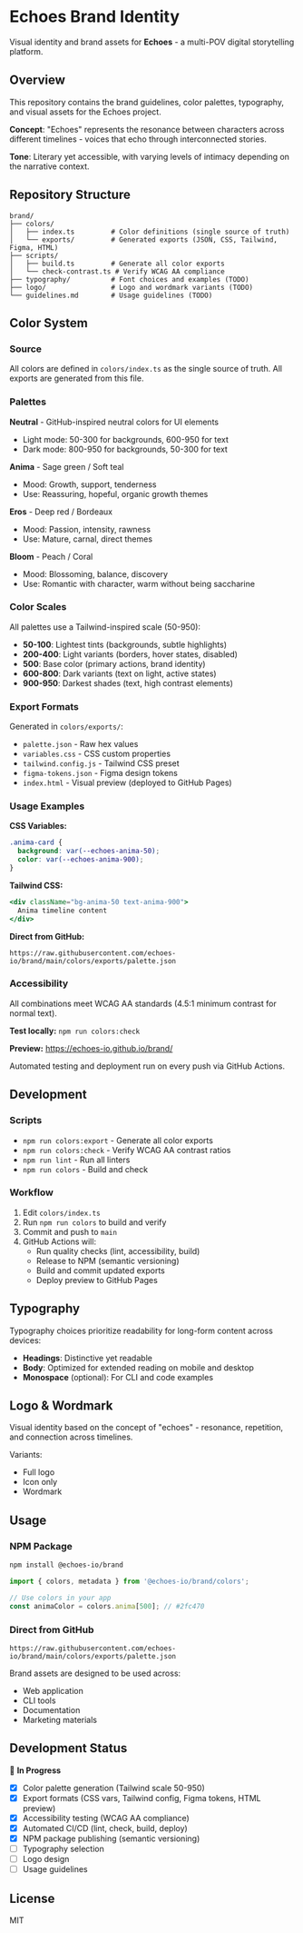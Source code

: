 # Echoes Brand Identity

Visual identity and brand assets for **Echoes** - a multi-POV digital storytelling platform.

## Overview

This repository contains the brand guidelines, color palettes, typography, and visual assets for the Echoes project.

**Concept**: "Echoes" represents the resonance between characters across different timelines - voices that echo through interconnected stories.

**Tone**: Literary yet accessible, with varying levels of intimacy depending on the narrative context.

## Repository Structure

```
brand/
├── colors/
│   ├── index.ts         # Color definitions (single source of truth)
│   └── exports/         # Generated exports (JSON, CSS, Tailwind, Figma, HTML)
├── scripts/
│   ├── build.ts         # Generate all color exports
│   └── check-contrast.ts # Verify WCAG AA compliance
├── typography/          # Font choices and examples (TODO)
├── logo/                # Logo and wordmark variants (TODO)
└── guidelines.md        # Usage guidelines (TODO)
```

## Color System

### Source

All colors are defined in `colors/index.ts` as the single source of truth. All exports are generated from this file.

### Palettes

**Neutral** - GitHub-inspired neutral colors for UI elements
- Light mode: 50-300 for backgrounds, 600-950 for text
- Dark mode: 800-950 for backgrounds, 50-300 for text

**Anima** - Sage green / Soft teal
- Mood: Growth, support, tenderness
- Use: Reassuring, hopeful, organic growth themes

**Eros** - Deep red / Bordeaux
- Mood: Passion, intensity, rawness
- Use: Mature, carnal, direct themes

**Bloom** - Peach / Coral
- Mood: Blossoming, balance, discovery
- Use: Romantic with character, warm without being saccharine

### Color Scales

All palettes use a Tailwind-inspired scale (50-950):
- **50-100**: Lightest tints (backgrounds, subtle highlights)
- **200-400**: Light variants (borders, hover states, disabled)
- **500**: Base color (primary actions, brand identity)
- **600-800**: Dark variants (text on light, active states)
- **900-950**: Darkest shades (text, high contrast elements)

### Export Formats

Generated in `colors/exports/`:
- `palette.json` - Raw hex values
- `variables.css` - CSS custom properties
- `tailwind.config.js` - Tailwind CSS preset
- `figma-tokens.json` - Figma design tokens
- `index.html` - Visual preview (deployed to GitHub Pages)

### Usage Examples

**CSS Variables:**
```css
.anima-card {
  background: var(--echoes-anima-50);
  color: var(--echoes-anima-900);
}
```

**Tailwind CSS:**
```jsx
<div className="bg-anima-50 text-anima-900">
  Anima timeline content
</div>
```

**Direct from GitHub:**
```
https://raw.githubusercontent.com/echoes-io/brand/main/colors/exports/palette.json
```

### Accessibility

All combinations meet WCAG AA standards (4.5:1 minimum contrast for normal text).

**Test locally:** `npm run colors:check`

**Preview:** https://echoes-io.github.io/brand/

Automated testing and deployment run on every push via GitHub Actions.

## Development

### Scripts

- `npm run colors:export` - Generate all color exports
- `npm run colors:check` - Verify WCAG AA contrast ratios
- `npm run lint` - Run all linters
- `npm run colors` - Build and check

### Workflow

1. Edit `colors/index.ts`
2. Run `npm run colors` to build and verify
3. Commit and push to `main`
4. GitHub Actions will:
   - Run quality checks (lint, accessibility, build)
   - Release to NPM (semantic versioning)
   - Build and commit updated exports
   - Deploy preview to GitHub Pages

## Typography

Typography choices prioritize readability for long-form content across devices:

- **Headings**: Distinctive yet readable
- **Body**: Optimized for extended reading on mobile and desktop
- **Monospace** (optional): For CLI and code examples

## Logo & Wordmark

Visual identity based on the concept of "echoes" - resonance, repetition, and connection across timelines.

Variants:
- Full logo
- Icon only
- Wordmark

## Usage

### NPM Package

```bash
npm install @echoes-io/brand
```

```typescript
import { colors, metadata } from '@echoes-io/brand/colors';

// Use colors in your app
const animaColor = colors.anima[500]; // #2fc470
```

### Direct from GitHub

```
https://raw.githubusercontent.com/echoes-io/brand/main/colors/exports/palette.json
```

Brand assets are designed to be used across:
- Web application
- CLI tools
- Documentation
- Marketing materials

## Development Status

🚧 **In Progress**

- [x] Color palette generation (Tailwind scale 50-950)
- [x] Export formats (CSS vars, Tailwind config, Figma tokens, HTML preview)
- [x] Accessibility testing (WCAG AA compliance)
- [x] Automated CI/CD (lint, check, build, deploy)
- [x] NPM package publishing (semantic versioning)
- [ ] Typography selection
- [ ] Logo design
- [ ] Usage guidelines

## License

MIT

